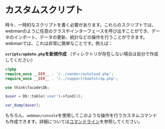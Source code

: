 # カスタムスクリプト

時々、一時的なスクリプトを書く必要があります。これらのスクリプトでは、webmanのように任意のクラスやインターフェースを呼び出すことができ、データのインポート、データの更新、統計などの操作を行うことができます。webmanでは、これは非常に簡単なことです。例えば：

**`scripts/update.php`を新規作成** （ディレクトリが存在しない場合は自分で作成してください）
```php
<?php
require_once __DIR__ . '/../vendor/autoload.php';
require_once __DIR__ . '/../support/bootstrap.php';

use think\facade\Db;

$user = Db::table('user')->find(1);

var_dump($user);
```

もちろん、`webman/console`を使用してこのような操作を行うカスタムコマンドも作成できます。詳細については[コマンドライン](../plugin/console.md)を参照してください。

